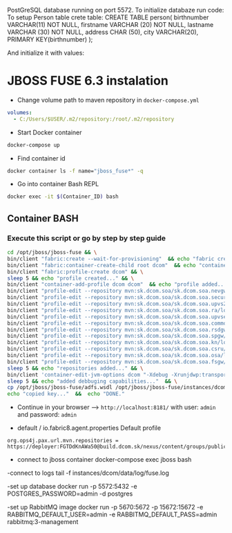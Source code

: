 PostGreSQL database running on port 5572.
To initialize databaze run code:
To setup Person table crete table: 
CREATE TABLE person(
   birthnumber VARCHAR(11) NOT NULL,
   firstname VARCHAR (20) NOT NULL,
   lastname VARCHAR (30) NOT NULL,
   address CHAR (50),
   city VARCHAR(20),
   PRIMARY KEY(birthnumber)
);

And initialize it with values:



# JBOSS FUSE 6.3 instalation


- Change volume path to maven repository in `docker-compose.yml`

```yml
volumes:
  - C:/Users/$USER/.m2/repository:/root/.m2/repository
```

- Start Docker container

```bash
docker-compose up
```

- Find container id

```bash
docker container ls -f name="jboss_fuse*" -q
```

- Go into container Bash REPL

```bash
docker exec -it $(Container_ID) bash
```

## Container BASH

### Execute this script or go by step by step guide

```bash
cd /opt/jboss/jboss-fuse && \
bin/client "fabric:create --wait-for-provisioning"  && echo "fabric created..." && \
bin/client "fabric:container-create-child root dcom"  && echo "container created..." && \
bin/client "fabric:profile-create dcom" && \
sleep 5 && echo "profile created..." && \
bin/client "container-add-profile dcom dcom"  && echo "profile added..." && \
bin/client "profile-edit --repository mvn:sk.dcom.soa/sk.dcom.soa.nevgw/local-SNAPSHOT/xml/feature dcom"  && \
bin/client "profile-edit --repository mvn:sk.dcom.soa/sk.dcom.soa.security/local-SNAPSHOT/xml/feature dcom"  && \
bin/client "profile-edit --repository mvn:sk.dcom.soa/sk.dcom.soa.upvs2/local-SNAPSHOT/xml/feature dcom"  && \
bin/client "profile-edit --repository mvn:sk.dcom.soa/sk.dcom.soa.ra/local-SNAPSHOT/xml/feature dcom"  && \
bin/client "profile-edit --repository mvn:sk.dcom.soa/sk.dcom.soa.upvsext/local-SNAPSHOT/xml/feature dcom"  && \
bin/client "profile-edit --repository mvn:sk.dcom.soa/sk.dcom.soa.common/local-SNAPSHOT/xml/feature dcom"  && \
bin/client "profile-edit --repository mvn:sk.dcom.soa/sk.dcom.soa.rsdgw/local-SNAPSHOT/xml/feature dcom"  && \
bin/client "profile-edit --repository mvn:sk.dcom.soa/sk.dcom.soa.spgw/local-SNAPSHOT/xml/feature dcom"  && \
bin/client "profile-edit --repository mvn:sk.dcom.soa/sk.dcom.soa.kn/local-SNAPSHOT/xml/feature dcom"  && \
bin/client "profile-edit --repository mvn:sk.dcom.soa/sk.dcom.soa.csru/local-SNAPSHOT/xml/feature dcom"  && \
bin/client "profile-edit --repository mvn:sk.dcom.soa/sk.dcom.soa.osa/local-SNAPSHOT/xml/feature dcom"  && \
bin/client "profile-edit --repository mvn:sk.dcom.soa/sk.dcom.soa.fsgw/local-SNAPSHOT/xml/feature dcom"  &&  \
sleep 5 && echo "repositories added..." && \
bin/client 'container-edit-jvm-options dcom "-Xdebug -Xrunjdwp:transport=dt_socket,server=y,suspend=n,address=61616"' && \
sleep 5 && echo "added debbuging capabilities..."  && \
cp /opt/jboss/jboss-fuse/adfs.wsdl /opt/jboss/jboss-fuse/instances/dcom/. && \
echo "copied key..."  &&  echo "DONE."
```

- Continue in your browser --> `http://localhost:8181/` with user: `admin` and password: `admin`

- default / io.fabric8.agent.properties Default profile
```
org.ops4j.pax.url.mvn.repositories = https://deployer:FGTDdKnAWa50@build.dcom.sk/nexus/content/groups/public@snapshots@id=build.dcom.sk
```

- connect to jboss container
docker-compose exec jboss bash

-connect to logs
tail -f instances/dcom/data/log/fuse.log

-set up database
docker run -p 5572:5432 -e POSTGRES_PASSWORD=admin -d postgres

-set up RabbitMQ image
docker run -p 5670:5672 -p 15672:15672 -e RABBITMQ_DEFAULT_USER=admin -e RABBITMQ_DEFAULT_PASS=admin rabbitmq:3-management
